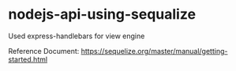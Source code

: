 # nodejs-api-using-sequalize

Used express-handlebars for view engine

Reference Document:
https://sequelize.org/master/manual/getting-started.html

